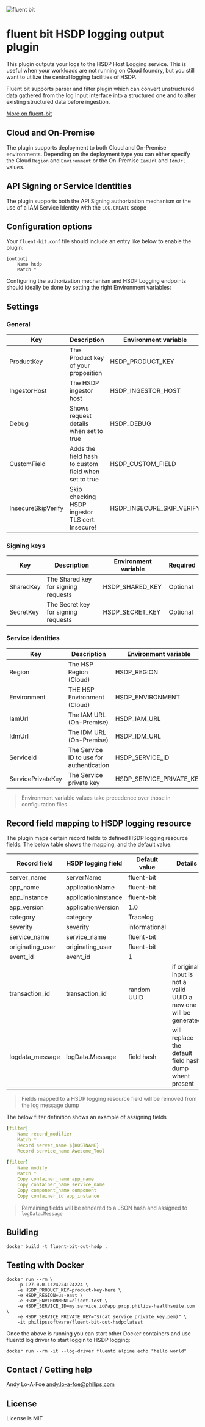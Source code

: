 ![fluent bit](https://fluentbit.io/assets/img/logo1-default.png)

# fluent bit HSDP logging output plugin

This plugin outputs your logs to the HSDP Host Logging service. This is useful when your workloads are not running on Cloud foundry, but you still want to utilize the central logging facilities of HSDP. 

Fluent bit supports parser and filter plugin which can convert unstructured data gathered from the log Input interface into a structured one and to alter existing structured data before ingestion.

[More on fluent-bit](https://fluentbit.io/documentation/0.14/getting_started/)

## Cloud and On-Premise

The plugin supports deployment to both Cloud and On-Premise environments. Depending on 
the deployment type you can either specify the Cloud `Region` and `Environment` or the On-Premise
`IamUrl` and `IdmUrl` values.

## API Signing or Service Identities

The plugin supports both the API Signing authorization mechanism or the use
of a IAM Service Identity with the `LOG.CREATE` scope

## Configuration options
Your `fluent-bit.conf` file should include an entry like below to enable the plugin:

```
[output]
    Name hsdp
    Match *
```

Configuring the authorization mechanism and HSDP Logging endpoints should ideally
be done by setting the right Environment variables:

## Settings

### General

| Key           | Description                         | Environment variable | Required |
| --------------|-------------------------------------|----------------------|----------|
| ProductKey    | The Product key of your proposition | HSDP\_PRODUCT\_KEY     | Required |
| IngestorHost  | The HSDP ingestor host              | HSDP\_INGESTOR\_HOST | Optional |
| Debug         | Shows request details when set to true | HSDP\_DEBUG | Optional |
| CustomField   | Adds the field hash to custom field when set to true | HSDP\_CUSTOM\_FIELD | Optional |
| InsecureSkipVerify | Skip checking HSDP ingestor TLS cert. Insecure! | HSDP\_INSECURE\_SKIP\_VERIFY | Optional |

### Signing keys

| Key           | Description                         | Environment variable | Required |
| --------------|-------------------------------------|----------------------|----------|
| SharedKey     | The Shared key for signing requests | HSDP\_SHARED\_KEY      | Optional |
| SecretKey     | The Secret key for signing requests | HSDP\_SECRET\_KEY      | Optional |

### Service identities

| Key           | Description                         | Environment variable | Required |
| --------------|-------------------------------------|----------------------|----------|
| Region        | The HSP Region (Cloud)                      | HSDP\_REGION | Optional |
| Environment   | THE HSP Environment (Cloud)              | HSDP\_ENVIRONMENT | Optional |
| IamUrl        | The IAM URL (On-Premise)           | HSDP\_IAM\_URL | Optional |
| IdmUrl        | The IDM URL (On-Premise)           | HSDP\_IDM\_URL | Optional |
| ServiceId     | The Service ID to use for authentication | HSDP\_SERVICE\_ID | Optional |
| ServicePrivateKey | The Service private key         | HSDP\_SERVICE\_PRIVATE\_KEY | Optional |



> Environment variable values take precedence over those in configuration files.

## Record field mapping to HSDP logging resource

The plugin maps certain record fields to defined HSDP logging resource fields. The below
table shows the mapping, and the default value.

| Record field       | HSDP logging field  | Default value | Details |
|--------------------|---------------------|---------------|-----------------------|
| server\_name       | serverName          | fluent-bit    ||
| app\_name          | applicationName     | fluent-bit    ||
| app\_instance      | applicationInstance | fluent-bit    ||
| app\_version       | applicationVersion  | 1.0           ||
| category           | category            | Tracelog      ||
| severity           | severity            | informational ||
| service\_name      | service\_name       | fluent-bit    ||
| originating\_user  | originating\_user   | fluent-bit    ||
| event\_id          | event\_id           | 1             ||
| transaction\_id    | transaction\_id     | random UUID   |if original input is not a valid UUID a new one will be generated|
| logdata\_message   | logData.Message     | field hash    |will replace the default field hash dump whent present|

> Fields mapped to a HSDP logging resource field will be removed from the log message dump

The below filter definition shows an example of assigning fields

```yaml
[filter]
    Name record_modifier
    Match *
    Record server_name ${HOSTNAME}
    Record service_name Awesome_Tool
```

```yaml
[filter]
    Name modify
    Match *
    Copy container_name app_name
    Copy container_name service_name
    Copy component_name component
    Copy container_id app_instance
```

> Remaining fields will be rendered to a JSON hash and assigned to `logData.Message`

## Building

```shell
docker build -t fluent-bit-out-hsdp .
```

## Testing with Docker

```shell
docker run --rm \
    -p 127.0.0.1:24224:24224 \
    -e HSDP_PRODUCT_KEY=product-key-here \
    -e HSDP_REGION=us-east \
    -e HSDP_ENVIRONMENT=client-test \
    -e HSDP_SERVICE_ID=my.service.id@app.prop.philips-healthsuite.com \
    -e HSDP_SERVICE_PRIVATE_KEY="$(cat service_private_key.pem)" \
    -it philipssoftware/fluent-bit-out-hsdp:latest
```

Once the above is running you can start other Docker containers and 
use fluentd log driver to start loggin to HSDP logging:

```shell
docker run --rm -it --log-driver fluentd alpine echo "hello world"
```

## Contact / Getting help

Andy Lo-A-Foe <andy.lo-a-foe@philips.com>

## License

License is MIT
